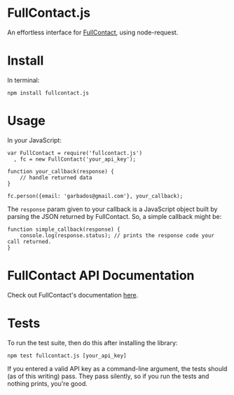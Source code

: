 # FullContact.js

An effortless interface for [FullContact](http://www.fullcontact.com/), using node-request.

# Install

In terminal:

    npm install fullcontact.js

# Usage

In your JavaScript:

	var FullContact = require('fullcontact.js')
	  , fc = new FullContact('your_api_key');

	function your_callback(response) {
		// handle returned data
	}

	fc.person({email: 'garbados@gmail.com'}, your_callback);

The `response` param given to your callback is a JavaScript object built by parsing the JSON returned by FullContact. So, a simple callback might be:

	function simple_callback(response) {
		console.log(response.status); // prints the response code your call returned.
	}

# FullContact API Documentation

Check out FullContact's documentation [here](http://www.fullcontact.com/developer/docs/).

# Tests

To run the test suite, then do this after installing the library:

    npm test fullcontact.js [your_api_key]

If you entered a valid API key as a command-line argument, the tests should (as of this writing) pass. They pass silently, so if you run the tests and nothing prints, you're good.